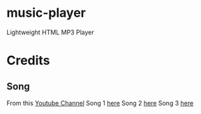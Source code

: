 # music-player
Lightweight HTML MP3 Player

# Credits

## Song

From this [Youtube Channel](https://www.youtube.com/@RFM_NCM)
Song 1 [here](https://www.youtube.com/watch?v=KxwUy2S2n-Q)
Song 2 [here](https://www.youtube.com/watch?v=DOSNT7VA2XA)
Song 3 [here](https://www.youtube.com/watch?v=DEq43yasZzc)
